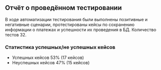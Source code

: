 ## Отчёт о проведённом тестировании

В ходе автоматизации тестирования были выполнены позитивные и негативные сценарии, протестированы кейсы по сохранению информации о платежах и успешности их проведения в БД. Количество тестов 32.

### Статистика успешных/не успешных кейсов



* Успешных кейсов 53% (17 кейсов)
* Неуспешных кейсов 47% (15 кейсов)
